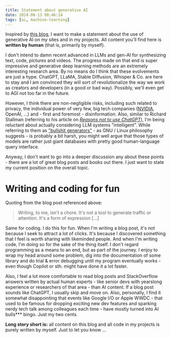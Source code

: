 ```yaml
---
title: Statement about generative AI
date: 2024-06-13 08:46:14
tags: [ai, machine-learning]
---
```


Inspired by [this blog](https://www.leftfold.tech/pages/noai/), I want to make a statement about the use of generative AI on my sites and in my projects. All content you'll find here is **written by human** (that is, primarily by myself).

I don't intend to damn recent advanced in LLMs and gen-AI for synthesizing text, code, pictures and videos. The progress made on that end is super impressive and generative deep learning methods are an extremely interesting research area. By no means do I think that these evolvements are just a hype. ChatGPT, LLaMA, Stable Diffusion, Whisper & Co. are here to stay and I am convinced they will sort of revolutionalize the way we work as creators and developers (in a good or bad way). Possibly, we'll even get to AGI not too far in the future.

However, I think there are non-negligible risks, including such related to privacy, the individual power of very few, big tech companies ([NVIDIA](https://x.com/historyinmemes/status/1800966548867383364), OpenAI, ...) and - first and foremost - disinformation. Also, similar to Richard Stallman (referring to his article on [_Reasons not to use ChatGPT_](https://stallman.org/chatgpt.html)), I'm being reluctant about actually considering LLM systems "intelligent". While referring to them as ["bullshit generators"](https://www.gnu.org/philosophy/words-to-avoid.html#ArtificialIntelligence) - as GNU / Linux philosophy suggests - is probably a bit harsh, you might well argue that those types of models are rather just giant databases with pretty good human-language query interface.

Anyway, I don't want to go into a deeper discussion any about these points - there are a lot of great blog posts and books out there. I just want to state my current position on the overall topic.

# Writing and coding for fun

Quoting from the blog post referenced above: 

> Writing, to me, isn't a chore. It's not a tool to generate traffic or attention. It's a form of expression [...]

Same for coding. I do this for fun. When I'm writing a blog post, it's not because I seek to attract a lot of clicks. It's because I discovered something that I feel is worth sharing with likeminded people. And when I'm writing code, I'm doing so for the sake of the thing itself. I don't regard programming as a means to an end, but as part of the journey. I enjoy to wrap my head around some problem, dig into the documentation of some library and do trial & error debugging until my program eventually works - even though Copilot or sth. might have done it a lot faster.

Also, I feel a lot more comfortable to read blog posts and StackOverflow answers written by actual human experts - like senior devs with yearslong experience or researchers of that area - than AI content. If a blog post sounds like ChatGPT, I usually skip and move on. Also, personally, I find it somewhat disappointing that events like Google I/O or Apple WWDC - that used to be famous for dropping exciting new dev features and sparking nerdy tech talk among colleagues each time - have mostly turned into AI bulls*** bingo. Just my two cents.

**Long story short is:** all content on this blog and all code in my projects is purely written by myself. Just to let you know ...